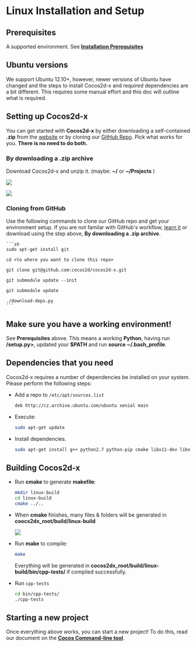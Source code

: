 # Linux Installation and Setup

## Prerequisites
A supported environment. See **[Installation Prerequisites](prerequisites.md)**

## Ubuntu versions
We support Ubuntu 12.10+, however, newer versions of Ubuntu have changed and the steps to install Cocos2d-x and required dependencies are a bit different. This requires some manual effort and this doc will outline what is required.

## Setting up Cocos2d-x
You can get started with __Cocos2d-x__ by either downloading a self-contained
__.zip__ from the [website](http://cocos2d-x.org/download) or by cloning our
[GitHub Repo](https://github.com/cocos2d/cocos2d-x). Pick what works for you.
__There is no need to do both.__

### By downloading a .zip archive
Download Cocos2d-x and unzip it. (maybe: __~/__ or __~/Projects__ )

  ![](iOS-img/unzip.png "")

  ![](iOS-img/unzipping.png "")

### Cloning from GitHub
Use the following commands to clone our GitHub repo and get your environment setup. If you are not familar with GitHub's workflow, [learn it](https://guides.github.com/activities/hello-world/) or download
using the step above, __By downloading a .zip archive__.

    ```sh
    sudo apt-get install git
    
    cd <to where you want to clone this repo>

    git clone git@github.com:cocos2d/cocos2d-x.git

    git submodule update --init

    git submodule update

    ./download-deps.py
    ```

## Make sure you have a working environment!
See __Prerequisites__ above. This means a working __Python__, having run __<cocos2d-x root>/setup.py>__, updated your __$PATH__ and run __source ~/.bash_profile__.

## Dependencies that you need
Cocos2d-x requires a number of dependencies be installed on your system. Please perform the following steps:

* Add a repo to `/etc/apt/sources.list`

    ```sh
    deb http://cz.archive.ubuntu.com/ubuntu xenial main
    ```
* Execute:

    ```sh
    sudo apt-get update
    ```

* Install dependencies.

    ```sh
    sudo apt-get install g++ python2.7 python-pip cmake libx11-dev libxmu-dev libglu1-mesa-dev libgl2ps-dev libxi-dev libzip-dev libpng12-dev libcurl4-gnutls-dev libfontconfig1-dev libsqlite3-dev libglew-dev libssl-dev libgtk-3-dev libpng12-0 libglfw3 libglfw3-dev xorg-dev
    ```

## Building Cocos2d-x
* Run __cmake__ to generate __makefile__:

    ```sh
    mkdir linux-build
    cd linux-build
    cmake ../..
    ```

* When __cmake__ finishes, many files & folders will be generated in
__coocs2dx_root/build/linux-build__

    ![](Linux-img/1.png "")

* Run __make__ to compile:

    ```sh
    make
    ```

    Everything will be generated in __cocos2dx_root/build/linux-build/bin/cpp-tests/__
    if compiled successfully.

* Run `cpp-tests`

    ```sh
    cd bin/cpp-tests/
    ./cpp-tests
    ```

## Starting a new project
Once everything above works, you can start a new project! To do this, read our
document on the **[Cocos Command-line tool](../editors_and_tools/cocosCLTool.md)**.
